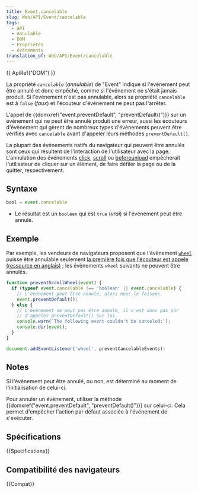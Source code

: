 ```yaml
---
title: Event.cancelable
slug: Web/API/Event/cancelable
tags:
  - API
  - Annulable
  - DOM
  - Propriétés
  - évènements
translation_of: Web/API/Event/cancelable
---
```

{{ ApiRef("DOM") }}

La propriété _`cancelable`_ (_annulable_) de "Event" Indique si l'événement peut être annulé et donc empêché, comme si l'événement ne s'était jamais produit. Si l'événement n'est pas annulable, alors sa propriété `cancelable` est à `false` (_faux_) et l'écouteur d'événement ne peut pas l'arrêter.

L'appel de {{domxref("event.preventDefault", "preventDefault()")}} sur un évènement qui ne peut être annulé produit une erreur, aussi les écouteurs d'évènement qui gèrent de nombreux types d'évènements peuvent être vérifiés avec `cancelable` avant d'appeler leurs méthodes `preventDefault()`.

La plupart des événements natifs du navigateur qui peuvent être annulés sont ceux qui résultent de l'interaction de l'utilisateur avec la page. L'annulation des événements [click](/fr/docs/Web/Events/click), [scroll](/fr/docs/Web/Events/scroll) ou [beforeunload](/fr/docs/Web/Events/beforeunload) empêcherait l'utilisateur de cliquer sur un élément, de faire défiler la page ou de la quitter, respectivement.

## Syntaxe

```js
bool = event.cancelable
```

- Le résultat est un `booléen` qui est `true` (_vrai_) si l'événement peut être annulé.

## Exemple

Par exemple, les vendeurs de navigateurs proposent que l'évènement [`wheel`](/fr/docs/Web/API/Document/wheel_event) puisse être annulable seulement [la première fois que l'écouteur est appelé (ressource en anglais)](https://github.com/WICG/interventions/issues/33)&nbsp;; les évènements `wheel` suivants ne peuvent être annulés.

```js
function preventScrollWheel(event) {
  if (typeof event.cancelable !== 'boolean' || event.cancelable) {
    // L'événement peut être annulé, alors nous le faisons.
    event.preventDefault();
  } else {
    // L'évènement ne peut pas être annulé, il n'est donc pas sûr
    // d'appeler preventDefault() sur lui.
    console.warn(`The following event couldn't be canceled:`);
    console.dir(event);
  }
}

document.addEventListener('wheel', preventCancelableEvents);
```

## Notes

Si l'événement peut être annulé, ou non, est déterminé au moment de l'initialisation de celui-ci.

Pour annuler un événement, utiliser la méthode {{domxref("event.preventDefault", "preventDefault()")}} sur celui-ci. Cela permet d'empêcher l'action par défaut associée à l'événement de s'exécuter.

## Spécifications

{{Specifications}}

## Compatibilité des navigateurs

{{Compat}}
